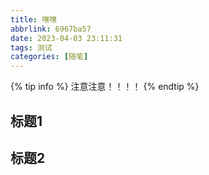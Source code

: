 ```yaml
---
title: 嘿嘿
abbrlink: 6967ba57
date: 2023-04-03 23:11:31
tags: 测试
categories: [随笔]
---
```

{% tip info %} 注意注意！！！！ {% endtip %}
## 标题1
  
## 标题2
